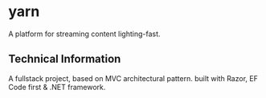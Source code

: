 # yarn

A platform for streaming content lighting-fast.

## Technical Information
A fullstack project, based on MVC architectural pattern. 
built with Razor, EF Code first & .NET framework.
